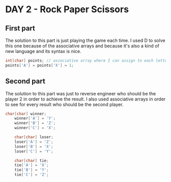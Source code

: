 # DAY 2 - Rock Paper Scissors

## First part

The solution to this part is just playing the game
each time. I used D to solve this one because of
the associative arrays and because it's also a kind of
new language and its syntax is nice.

```c
int[char] points; // associative array where I can assign to each letter a points value
points['A'] = points['X'] = 1;
```

## Second part

The solution to this part was just to reverse engineer who
should be the player 2 in order to achieve the result. I also
used associative arrays in order to see for every result who should
be the second player.

```c
char[char] winner;
    winner['A'] = 'Y';
    winner['B'] = 'Z';
    winner['C'] = 'X';

    char[char] loser;
    loser['A'] = 'Z';
    loser['B'] = 'X';
    loser['C'] = 'Y';

    char[char] tie;
    tie['A'] = 'X';
    tie['B'] = 'Y';
    tie['C'] = 'Z';
```